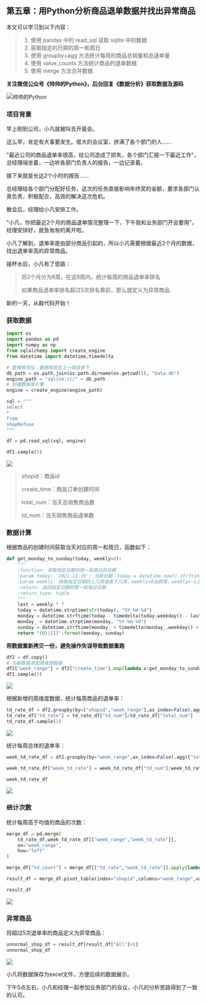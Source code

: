 ## 第五章：用Python分析商品退单数据并找出异常商品

本文可以学习到以下内容：

>1. 使用 pandas 中的 read_sql 读取 sqlite 中的数据
>2. 获取指定的日期的周一和周日
>4. 使用 groupby+agg 方法统计每周的商品总销量和总退单量
>5. 使用 value_counts 方法统计商品的退单数据
>6. 使用 merge 方法合并数据

**关注微信公众号《帅帅的Python》，后台回复《数据分析》获取数据及源码**

![帅帅的Python](../images/sspython.png)

### 项目背景

早上刚到公司，小凡就被叫去开晨会。

这么早，肯定有大事要发生。偌大的会议室，挤满了各个部门的人......

"最近公司的商品退单率很高，给公司造成了损失，各个部门汇报一下最近工作"，总经理端坐着，一边听各部门负责人的报告，一边记录着。

接下来就是长达2个小时的报告......

总经理给各个部门分配好任务，这次的任务直接影响年终奖的金额，要求各部门认真负责，积极配合，高效的解决这次危机。

散会后，经理给小凡安排工作。

"小凡，你把最近2个月的商品退单情况整理一下，下午我和业务部门开会要用"，经理安排好，就急匆匆的离开啦。

小凡了解到，退单率是由部分商品引起的，所以小凡需要根据最近2个月的数据，找出退单率高的异常商品。

接杯水后，小凡有了思路：

> 将2个月分为8周，在这8周内，统计每周的商品退单率排名
>
> 如果商品退单率排名超过5次排名靠前，那么就定义为异常商品

新的一天，从敲代码开始！

### 获取数据

```python
import os
import pandas as pd
import numpy as np
from sqlalchemy import create_engine
from datetime import datetime,timedelta

# 数据库地址：数据库放在上一级目录下
db_path = os.path.join(os.path.dirname(os.getcwd()), "data.db")
engine_path = "sqlite:///" + db_path
# 创建数据库引擎
engine = create_engine(engine_path)

sql = """
select 
*
from
shopRefuse
"""

df = pd.read_sql(sql, engine)

df2.sample(5)
```

![](./图片/1.png)

> shopid：商品id
>
> create_time：商品订单创建时间
>
> total_num：当天总销售商品数
>
> td_num：当天销售商品退单数

### 数据计算

根据商品的创建时间获取当天对应的周一和周日，函数如下：


```python
def get_monday_to_sunday(today, weekly=0):
    """
    :function: 获取指定日期的周一和周日的日期
    :param today: '2021-11-16'; 当前日期：today = datetime.now().strftime('%Y-%m-%d')
    :param weekly: 获取指定日期的上几周或者下几周，weekly=0当前周，weekly=-1上一周，weekly=1下一周
    :return: 返回指定日期的周一和周日日期
    :return_type: tuple
    """
    last = weekly * 7
    today = datetime.strptime(str(today), "%Y-%m-%d")
    monday = datetime.strftime(today - timedelta(today.weekday() - last), "%Y-%m-%d")
    monday_ = datetime.strptime(monday, "%Y-%m-%d")
    sunday = datetime.strftime(monday_ + timedelta(monday_.weekday() + 6), "%Y-%m-%d")
    return "{0}|{1}".format(monday, sunday)
```

**将数据重新拷贝一份，避免操作失误导致数据重跑**


```python
df2 = df.copy()
# 为新数据添加周维度数据
df2["week_range"] = df2["create_time"].map(lambda x:get_monday_to_sunday(str(x)[:10]))
df2.sample(5)
```

![](./图片/2.png)

根据新增的周维度数据，统计每周商品的退单率：


```python
td_rate_df = df2.groupby(by=["shopid","week_range"],as_index=False).agg({"total_num":"sum","td_num":"sum"})
td_rate_df["td_rate"] = td_rate_df["td_num"]/td_rate_df["total_num"]
td_rate_df.sample(1)
```

![](./图片/3.png)

统计每周总体的退单率：


```python
week_td_rate_df = df2.groupby(by="week_range",as_index=False).agg({"total_num":"sum","td_num":"sum"})

week_td_rate_df["week_td_rate"] = week_td_rate_df["td_num"]/week_td_rate_df["total_num"]

week_td_rate_df
```

![](./图片/4.png)

### 统计次数

统计每周高于均值的商品的次数：


```python
merge_df = pd.merge(
    td_rate_df,week_td_rate_df[["week_range","week_td_rate"]],
    on="week_range",
    how="left"
)

merge_df["td_count"] = merge_df[["td_rate","week_td_rate"]].apply(lambda x:0 if x[0]<=x[1] else 1,axis=1)

result_df = merge_df.pivot_table(index="shopid",columns="week_range",values="td_count",margins=True,aggfunc=lambda x:x.sum())

result_df
```

![](./图片/5.png)

### 异常商品

将超过5次退单率的商品定义为异常商品：


```python
unnormal_shop_df = result_df[result_df["All"]>5]
unnormal_shop_df
```

![](./图片/6.png)

小凡将数据保存为excel文件，方便后续的数据展示。

下午5点左右，小凡和经理一起参加业务部门的会议，小凡的分析思路得到了一致的认可。





